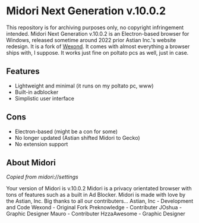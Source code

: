 # Midori Next Generation v.10.0.2
This repository is for archiving purposes only, no copyright infringement intended. Midori Next Generation v.10.0.2 is an Electron-based browser for Windows, released sometime around 2022 prior Astian Inc.'s website redesign. It is a fork of [Wexond](https://github.com/wexond/browser-base). It comes with almost everything a browser ships with, I suppose. It works just fine on poltato pcs as well, just in case.

## Features
- Lightweight and minimal (it runs on my poltato pc, www)
- Built-in adblocker
- Simplistic user interface

## Cons
- Electron-based (might be a con for some)
- No longer updated (Astian shifted Midori to Gecko)
- No extension support

## About Midori
*Copied from midori://settings*

Your version of Midori is v.10.0.2
Midori is a privacy orientated browser with tons of features such as a built in Ad Blocker. Midori is made with love by the Astian, Inc. Big thanks to all our contributers...
Astian, Inc - Development and Code
Wexond - Original Fork
Preknowledge - Contributer
JOshua - Graphic Designer
Mauro - Contributer
HzzaAwesome - Graphic Designer
